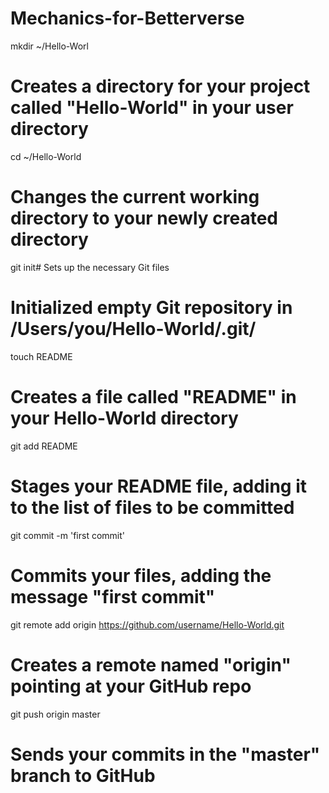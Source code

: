Mechanics-for-Betterverse
=========================

mkdir ~/Hello-Worl
# Creates a directory for your project called "Hello-World" in your user directory

cd ~/Hello-World
# Changes the current working directory to your newly created directory

git init# Sets up the necessary Git files
# Initialized empty Git repository in /Users/you/Hello-World/.git/

touch README
# Creates a file called "README" in your Hello-World directory

git add README
# Stages your README file, adding it to the list of files to be committed

git commit -m 'first commit'
# Commits your files, adding the message "first commit"

git remote add origin https://github.com/username/Hello-World.git
# Creates a remote named "origin" pointing at your GitHub repo

git push origin master
# Sends your commits in the "master" branch to GitHub
